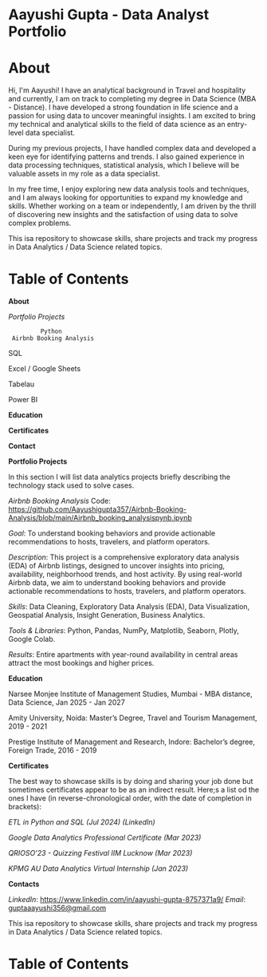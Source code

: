 # Aayushi Gupta - Data Analyst Portfolio

# About

Hi, I'm Aayushi! I have an analytical background in Travel and hospitality and currently, I am on track to completing my degree in Data Science (MBA - Distance). I have developed a strong foundation in life science and a passion for using data to uncover meaningful insights. I am excited to bring my technical and analytical skills to the field of data science as an entry-level data specialist. 

During my previous projects, I have handled complex data and developed a keen eye for identifying patterns and trends. I also gained experience in data processing techniques, statistical analysis, which I believe will be valuable assets in my role as a data specialist. 

In my free time, I enjoy exploring new data analysis tools and techniques, and I am always looking for opportunities to expand my knowledge and skills. Whether working on a team or independently, I am driven by the thrill of discovering new insights and the satisfaction of using data to solve complex problems.

This isa repository to showcase skills, share projects and track my progress in Data Analytics / Data Science related topics. 

# Table of Contents

**About**

*Portfolio Projects*

             Python
     Airbnb Booking Analysis

  SQL
  
  
  Excel / Google Sheets
  
  Tabelau
  
  Power BI
  
**Education**

**Certificates**

**Contact**

**Portfolio Projects**

In this section I will list data analytics projects briefly describing the technology stack used to solve cases. 

*Airbnb Booking Analysis*
Code: https://github.com/Aayushigupta357/Airbnb-Booking-Analysis/blob/main/Airbnb_booking_analysispynb.ipynb

*Goal*: To understand booking behaviors and provide actionable recommendations to hosts, travelers, and platform operators.

*Description*: This project is a comprehensive exploratory data analysis (EDA) of Airbnb listings, designed to uncover insights into pricing, availability, neighborhood trends, and host activity. By using real-world Airbnb data, we aim to understand booking behaviors and provide actionable recommendations to hosts, travelers, and platform operators.

*Skills*: Data Cleaning, Exploratory Data Analysis (EDA), Data Visualization, Geospatial Analysis, Insight Generation, Business Analytics.

*Tools & Libraries*: Python, Pandas, NumPy, Matplotlib, Seaborn, Plotly, Google Colab.

*Results*: Entire apartments with year-round availability in central areas attract the most bookings and higher prices.

**Education**

Narsee Monjee Institute of Management Studies, Mumbai - MBA distance, Data Science, Jan 2025 - Jan 2027

Amity University, Noida: Master’s Degree, Travel and Tourism Management, 2019 - 2021

Prestige Institute of Management and Research, Indore: Bachelor’s degree, Foreign Trade, 2016 - 2019

**Certificates**

The best way to showcase skills is by doing and sharing your job done but sometimes certificates appear to be as an indirect result. Here;s a list od the ones I have (in reverse-chronological order, with the date of completion in brackets):

*ETL in Python and SQL (Jul 2024) (LinkedIn)*

*Google Data Analytics Professional Certificate (Mar 2023)*

*QRIOSO’23 - Quizzing Festival IIM Lucknow (Mar 2023)*

*KPMG AU Data Analytics Virtual Internship (Jan 2023)*


**Contacts**

*LinkedIn*: https://www.linkedin.com/in/aayushi-gupta-8757371a9/
*Email*: guptaaayushi356@gmail.com


This isa repository to showcase skills, share projects and track my progress in Data Analytics / Data Science related topics. 

# Table of Contents
 



